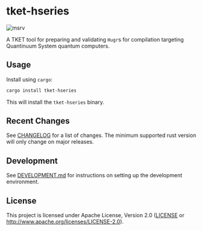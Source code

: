 # tket-hseries

![msrv][]

A TKET tool for preparing and validating `Hugr`s for compilation targeting
Quantinuum System  quantum computers.

## Usage

Install using `cargo`:

```bash
cargo install tket-hseries
```

This will install the `tket-hseries` binary.

## Recent Changes

See [CHANGELOG][] for a list of changes. The minimum supported rust
version will only change on major releases.

## Development

See [DEVELOPMENT.md][] for instructions on setting up the development environment.

## License

This project is licensed under Apache License, Version 2.0 ([LICENSE][] or <http://www.apache.org/licenses/LICENSE-2.0>).

  [msrv]: https://img.shields.io/crates/msrv/tket2-hseries
  [LICENSE]: https://github.com/CQCL/tket2/blob/main/LICENCE
  [CHANGELOG]: https://github.com/CQCL/tket2/blob/main/tket2-hseries/CHANGELOG.mdd
  [DEVELOPMENT.md]: https://github.com/CQCL/tket2/blob/main/DEVELOPMENT.md
